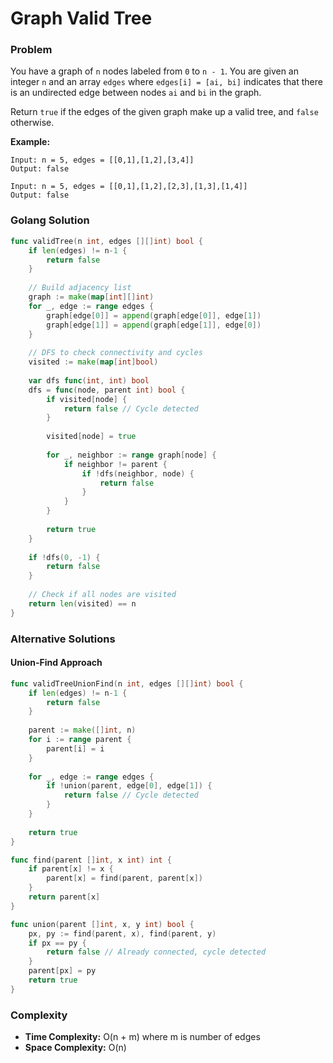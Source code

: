 # Graph Valid Tree

### Problem
You have a graph of `n` nodes labeled from `0` to `n - 1`. You are given an integer `n` and an array `edges` where `edges[i] = [ai, bi]` indicates that there is an undirected edge between nodes `ai` and `bi` in the graph.

Return `true` if the edges of the given graph make up a valid tree, and `false` otherwise.

**Example:**
```
Input: n = 5, edges = [[0,1],[1,2],[3,4]]
Output: false

Input: n = 5, edges = [[0,1],[1,2],[2,3],[1,3],[1,4]]
Output: false
```

### Golang Solution

```go
func validTree(n int, edges [][]int) bool {
    if len(edges) != n-1 {
        return false
    }
    
    // Build adjacency list
    graph := make(map[int][]int)
    for _, edge := range edges {
        graph[edge[0]] = append(graph[edge[0]], edge[1])
        graph[edge[1]] = append(graph[edge[1]], edge[0])
    }
    
    // DFS to check connectivity and cycles
    visited := make(map[int]bool)
    
    var dfs func(int, int) bool
    dfs = func(node, parent int) bool {
        if visited[node] {
            return false // Cycle detected
        }
        
        visited[node] = true
        
        for _, neighbor := range graph[node] {
            if neighbor != parent {
                if !dfs(neighbor, node) {
                    return false
                }
            }
        }
        
        return true
    }
    
    if !dfs(0, -1) {
        return false
    }
    
    // Check if all nodes are visited
    return len(visited) == n
}
```

### Alternative Solutions

#### **Union-Find Approach**
```go
func validTreeUnionFind(n int, edges [][]int) bool {
    if len(edges) != n-1 {
        return false
    }
    
    parent := make([]int, n)
    for i := range parent {
        parent[i] = i
    }
    
    for _, edge := range edges {
        if !union(parent, edge[0], edge[1]) {
            return false // Cycle detected
        }
    }
    
    return true
}

func find(parent []int, x int) int {
    if parent[x] != x {
        parent[x] = find(parent, parent[x])
    }
    return parent[x]
}

func union(parent []int, x, y int) bool {
    px, py := find(parent, x), find(parent, y)
    if px == py {
        return false // Already connected, cycle detected
    }
    parent[px] = py
    return true
}
```

### Complexity
- **Time Complexity:** O(n + m) where m is number of edges
- **Space Complexity:** O(n)
